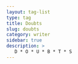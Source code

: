 ```yaml
---
layout: tag-list
type: tag
title: Doubts
slug: doubts
category: writer
sidebar: true
description: >
   D * O * U * B * T * S 
---
```

